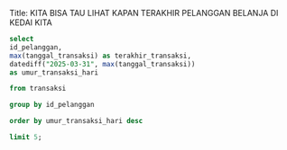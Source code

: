 Title:
KITA BISA TAU LIHAT KAPAN TERAKHIR PELANGGAN BELANJA DI KEDAI KITA

```sql
select
id_pelanggan,
max(tanggal_transaksi) as terakhir_transaksi,
datediff("2025-03-31", max(tanggal_transaksi))
as umur_transaksi_hari

from transaksi

group by id_pelanggan

order by umur_transaksi_hari desc

limit 5;
```